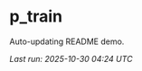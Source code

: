 # p_train

Auto-updating README demo.

<!--START_SECTION:status-->
_Last run: 2025-10-30 04:24 UTC_
<!--END_SECTION:status-->




























































































































































































































































































































































































































































































































































































































































































































































































































































































































































































































































































































































































































































































































































































































































































































































































































































